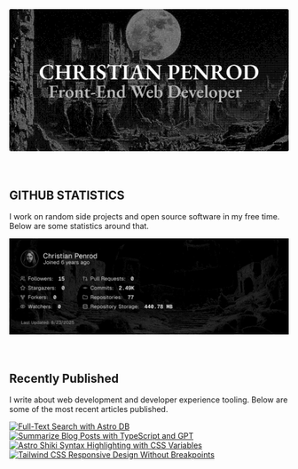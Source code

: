 
<picture>
  <source media="(prefers-color-scheme: dark)" srcset="assets/banner.dark.png?v=5a1006d7-5e3a-485b-9877-f9c11f74460a" width="843px" />
  <source media="(prefers-color-scheme: light)" srcset="assets/banner.light.png?v=5a1006d7-5e3a-485b-9877-f9c11f74460a" width="843px" />
  <img src="assets/banner.dark.png?v=5a1006d7-5e3a-485b-9877-f9c11f74460a" alt="Banner" width="843px" />
</picture>
<br />
<br />
<br />
<h2>GITHUB STATISTICS</h2>
<p>I work on random side projects and open source software in my free time. Below are some statistics around that.</p>
<picture>
  <source media="(prefers-color-scheme: dark)" srcset="assets/statistics.dark.png?v=5a1006d7-5e3a-485b-9877-f9c11f74460a" width="843px" />
  <source media="(prefers-color-scheme: light)" srcset="assets/statistics.light.png?v=5a1006d7-5e3a-485b-9877-f9c11f74460a" width="843px" />
  <img src="assets/statistics.dark.png?v=5a1006d7-5e3a-485b-9877-f9c11f74460a" alt="Github Statistics" width="843px" />
</picture>
<br />
<br />
<br />
<h2>Recently Published</h2>
<p>I write about web development and developer experience tooling. Below are some of the most recent articles published.</p>
<a href="https://christianpenrod.com/blog/full-text-search-with-astro-db"><img src="https://christianpenrod.com/blog/full-text-search-with-astro-db.png?v=5a1006d7-5e3a-485b-9877-f9c11f74460a" alt="Full-Text Search with Astro DB" width="421px" /></a>
<a href="https://christianpenrod.com/blog/summarize-blog-posts-with-typescript-and-gpt"><img src="https://christianpenrod.com/blog/summarize-blog-posts-with-typescript-and-gpt.png?v=5a1006d7-5e3a-485b-9877-f9c11f74460a" alt="Summarize Blog Posts with TypeScript and GPT" width="421px" /></a>
<a href="https://christianpenrod.com/blog/astro-shiki-syntax-highlighting-with-css-variables"><img src="https://christianpenrod.com/blog/astro-shiki-syntax-highlighting-with-css-variables.png?v=5a1006d7-5e3a-485b-9877-f9c11f74460a" alt="Astro Shiki Syntax Highlighting with CSS Variables" width="421px" /></a>
<a href="https://christianpenrod.com/blog/tailwindcss-responsive-design-without-breakpoints"><img src="https://christianpenrod.com/blog/tailwindcss-responsive-design-without-breakpoints.png?v=5a1006d7-5e3a-485b-9877-f9c11f74460a" alt="Tailwind CSS Responsive Design Without Breakpoints" width="421px" /></a>
